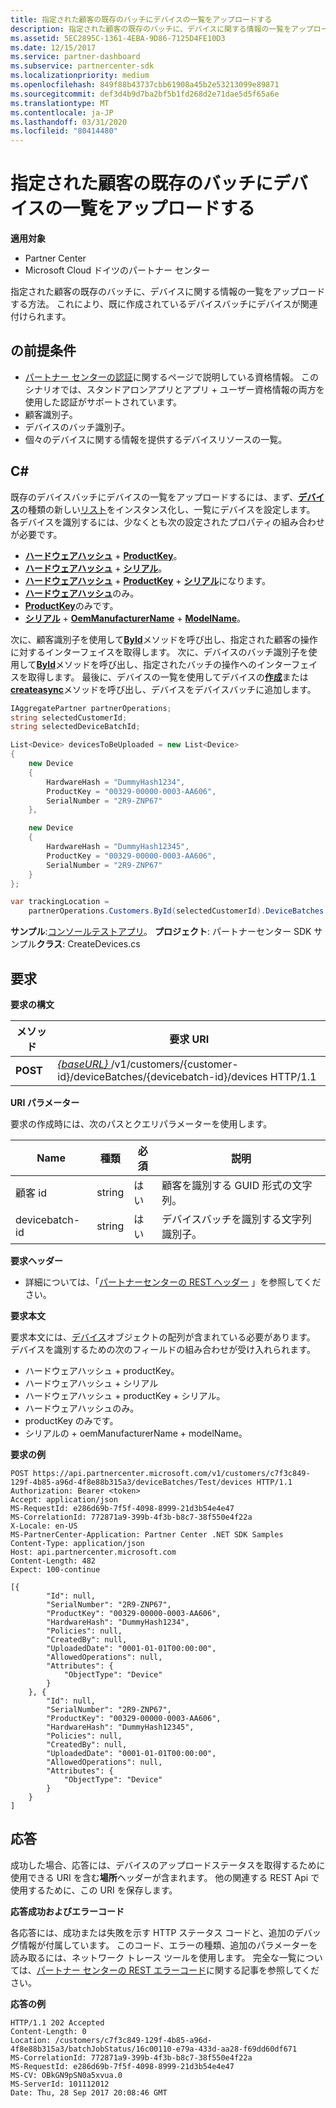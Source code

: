 ```yaml
---
title: 指定された顧客の既存のバッチにデバイスの一覧をアップロードする
description: 指定された顧客の既存のバッチに、デバイスに関する情報の一覧をアップロードする方法。 これにより、既に作成されているデバイスバッチにデバイスが関連付けられます。
ms.assetid: 5EC2895C-1361-4EBA-9D86-7125D4FE10D3
ms.date: 12/15/2017
ms.service: partner-dashboard
ms.subservice: partnercenter-sdk
ms.localizationpriority: medium
ms.openlocfilehash: 849f88b43737cbb61908a45b2e53213099e89871
ms.sourcegitcommit: def3d4b9d7ba2bf5b1fd268d2e71dae5d5f65a6e
ms.translationtype: MT
ms.contentlocale: ja-JP
ms.lasthandoff: 03/31/2020
ms.locfileid: "80414480"
---
```

# <a name="upload-a-list-of-devices-to-an-existing-batch-for-the-specified-customer"></a>指定された顧客の既存のバッチにデバイスの一覧をアップロードする


**適用対象**

- Partner Center
- Microsoft Cloud ドイツのパートナー センター

指定された顧客の既存のバッチに、デバイスに関する情報の一覧をアップロードする方法。 これにより、既に作成されているデバイスバッチにデバイスが関連付けられます。

## <a name="span-idprerequisitesspan-idprerequisitesspan-idprerequisitesprerequisites"></a><span id="Prerequisites"/><span id="prerequisites"/><span id="PREREQUISITES"/>の前提条件


- [パートナー センターの認証](partner-center-authentication.md)に関するページで説明している資格情報。 このシナリオでは、スタンドアロンアプリとアプリ + ユーザー資格情報の両方を使用した認証がサポートされています。
- 顧客識別子。
- デバイスのバッチ識別子。
- 個々のデバイスに関する情報を提供するデバイスリソースの一覧。

## <a name="span-idc_span-idc_c"></a><span id="C_"/><span id="c_"/>C#


既存のデバイスバッチにデバイスの一覧をアップロードするには、まず、[**デバイス**](https://docs.microsoft.com/dotnet/api/microsoft.store.partnercenter.models.devicesdeployment.device)の種類の新しい[リスト](https://docs.microsoft.com/dotnet/api/system.collections.generic.list-1)をインスタンス化し、一覧にデバイスを設定します。 各デバイスを識別するには、少なくとも次の設定されたプロパティの組み合わせが必要です。

- [**ハードウェアハッシュ**](https://docs.microsoft.com/dotnet/api/microsoft.store.partnercenter.models.devicesdeployment.device.hardwarehash) + [**ProductKey**](https://docs.microsoft.com/dotnet/api/microsoft.store.partnercenter.models.devicesdeployment.device.productkey)。
- [**ハードウェアハッシュ**](https://docs.microsoft.com/dotnet/api/microsoft.store.partnercenter.models.devicesdeployment.device.hardwarehash) + [**シリアル**](https://docs.microsoft.com/dotnet/api/microsoft.store.partnercenter.models.devicesdeployment.device.serialnumber)。
- [**ハードウェアハッシュ**](https://docs.microsoft.com/dotnet/api/microsoft.store.partnercenter.models.devicesdeployment.device.hardwarehash) + [**ProductKey**](https://docs.microsoft.com/dotnet/api/microsoft.store.partnercenter.models.devicesdeployment.device.productkey) + [**シリアル**](https://docs.microsoft.com/dotnet/api/microsoft.store.partnercenter.models.devicesdeployment.device.serialnumber)になります。
- [**ハードウェアハッシュ**](https://docs.microsoft.com/dotnet/api/microsoft.store.partnercenter.models.devicesdeployment.device.hardwarehash)のみ。
- [**ProductKey**](https://docs.microsoft.com/dotnet/api/microsoft.store.partnercenter.models.devicesdeployment.device.productkey)のみです。
- [**シリアル**](https://docs.microsoft.com/dotnet/api/microsoft.store.partnercenter.models.devicesdeployment.device.serialnumber) + [**OemManufacturerName**](https://docs.microsoft.com/dotnet/api/microsoft.store.partnercenter.models.devicesdeployment.device.oemmanufacturername) + [**ModelName**](https://docs.microsoft.com/dotnet/api/microsoft.store.partnercenter.models.devicesdeployment.device.modelname)。

次に、顧客識別子を使用して[**ById**](https://docs.microsoft.com/dotnet/api/microsoft.store.partnercenter.customers.icustomercollection.byid)メソッドを呼び出し、指定された顧客の操作に対するインターフェイスを取得します。 次に、デバイスのバッチ識別子を使用して[**ById**](https://docs.microsoft.com/dotnet/api/microsoft.store.partnercenter.devicesdeployment.idevicesbatchcollection.byid)メソッドを呼び出し、指定されたバッチの操作へのインターフェイスを取得します。 最後に、デバイスの一覧を使用してデバイスの[**作成**](https://docs.microsoft.com/dotnet/api/microsoft.store.partnercenter.devicesdeployment.idevicecollection.create)または[**createasync**](https://docs.microsoft.com/dotnet/api/microsoft.store.partnercenter.devicesdeployment.idevicecollection.createasync)メソッドを呼び出し、デバイスをデバイスバッチに追加します。

``` csharp
IAggregatePartner partnerOperations;
string selectedCustomerId;
string selectedDeviceBatchId;

List<Device> devicesToBeUploaded = new List<Device>
{
    new Device
    {
        HardwareHash = "DummyHash1234",
        ProductKey = "00329-00000-0003-AA606",
        SerialNumber = "2R9-ZNP67"
    },

    new Device
    {
        HardwareHash = "DummyHash12345",
        ProductKey = "00329-00000-0003-AA606",
        SerialNumber = "2R9-ZNP67"
    }
};

var trackingLocation = 
    partnerOperations.Customers.ById(selectedCustomerId).DeviceBatches.ById(selectedDeviceBatchId).Devices.Create(devicesToBeUploaded);
```

**サンプル**:[コンソールテストアプリ](console-test-app.md)。 **プロジェクト**: パートナーセンター SDK サンプル**クラス**: CreateDevices.cs

## <a name="span-idrequestspan-idrequestspan-idrequestrequest"></a><span id="Request"/><span id="request"/><span id="REQUEST"/>要求


**要求の構文**

| メソッド   | 要求 URI                                                                                                            |
|----------|------------------------------------------------------------------------------------------------------------------------|
| **POST** | [ *{baseURL}* ](partner-center-rest-urls.md)/v1/customers/{customer-id}/deviceBatches/{devicebatch-id}/devices HTTP/1.1 |

 

**URI パラメーター**

要求の作成時には、次のパスとクエリパラメーターを使用します。

| Name           | 種類   | 必須 | 説明                                           |
|----------------|--------|----------|-------------------------------------------------------|
| 顧客 id    | string | はい      | 顧客を識別する GUID 形式の文字列。 |
| devicebatch-id | string | はい      | デバイスバッチを識別する文字列識別子。 |

 

**要求ヘッダー**

- 詳細については、「[パートナーセンターの REST ヘッダー](headers.md) 」を参照してください。

**要求本文**

要求本文には、[デバイス](device-deployment-resources.md#device)オブジェクトの配列が含まれている必要があります。 デバイスを識別するための次のフィールドの組み合わせが受け入れられます。

- ハードウェアハッシュ + productKey。
- ハードウェアハッシュ + シリアル
- ハードウェアハッシュ + productKey + シリアル。
- ハードウェアハッシュのみ。
- productKey のみです。
- シリアルの + oemManufacturerName + modelName。

**要求の例**

```http
POST https://api.partnercenter.microsoft.com/v1/customers/c7f3c849-129f-4b85-a96d-4f8e88b315a3/deviceBatches/Test/devices HTTP/1.1
Authorization: Bearer <token>
Accept: application/json
MS-RequestId: e286d69b-7f5f-4098-8999-21d3b54e4e47
MS-CorrelationId: 772871a9-399b-4f3b-b8c7-38f550e4f22a
X-Locale: en-US
MS-PartnerCenter-Application: Partner Center .NET SDK Samples
Content-Type: application/json
Host: api.partnercenter.microsoft.com
Content-Length: 482
Expect: 100-continue

[{
        "Id": null,
        "SerialNumber": "2R9-ZNP67",
        "ProductKey": "00329-00000-0003-AA606",
        "HardwareHash": "DummyHash1234",
        "Policies": null,
        "CreatedBy": null,
        "UploadedDate": "0001-01-01T00:00:00",
        "AllowedOperations": null,
        "Attributes": {
            "ObjectType": "Device"
        }
    }, {
        "Id": null,
        "SerialNumber": "2R9-ZNP67",
        "ProductKey": "00329-00000-0003-AA606",
        "HardwareHash": "DummyHash12345",
        "Policies": null,
        "CreatedBy": null,
        "UploadedDate": "0001-01-01T00:00:00",
        "AllowedOperations": null,
        "Attributes": {
            "ObjectType": "Device"
        }
    }
]
```

## <a name="span-idresponsespan-idresponsespan-idresponseresponse"></a><span id="Response"/><span id="response"/><span id="RESPONSE"/>応答


成功した場合、応答には、デバイスのアップロードステータスを取得するために使用できる URI を含む**場所**ヘッダーが含まれます。 他の関連する REST Api で使用するために、この URI を保存します。

**応答成功およびエラーコード**

各応答には、成功または失敗を示す HTTP ステータス コードと、追加のデバッグ情報が付属しています。 このコード、エラーの種類、追加のパラメーターを読み取るには、ネットワーク トレース ツールを使用します。 完全な一覧については、[パートナー センターの REST エラーコード](error-codes.md)に関する記事を参照してください。

**応答の例**

```http
HTTP/1.1 202 Accepted
Content-Length: 0
Location: /customers/c7f3c849-129f-4b85-a96d-4f8e88b315a3/batchJobStatus/16c00110-e79a-433d-aa28-f69dd60df671
MS-CorrelationId: 772871a9-399b-4f3b-b8c7-38f550e4f22a
MS-RequestId: e286d69b-7f5f-4098-8999-21d3b54e4e47
MS-CV: OBkGN9pSN0a5xvua.0
MS-ServerId: 101112012
Date: Thu, 28 Sep 2017 20:08:46 GMT
```

 

 




